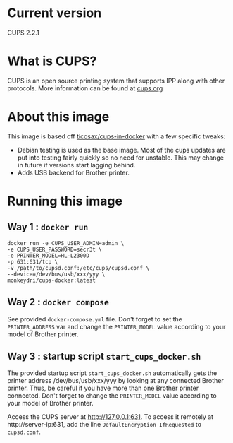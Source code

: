# Current version

CUPS 2.2.1

# What is CUPS?

CUPS is an open source printing system that supports IPP along with other protocols. More information can be found at [cups.org](http://cups.org/)

# About this image

This image is based off [ticosax/cups-in-docker](https://github.com/ticosax/cups-in-docker) with a few specific tweaks:

* Debian testing is used as the base image. Most of the cups updates are put into testing fairly quickly so no need for unstable. This may change in future if versions start lagging behind.
* Adds USB backend for Brother printer.

# Running this image

## Way 1 : `docker run`

```
docker run -e CUPS_USER_ADMIN=admin \
-e CUPS_USER_PASSWORD=secr3t \
-e PRINTER_MODEL=HL-L2300D
-p 631:631/tcp \
-v /path/to/cupsd.conf:/etc/cups/cupsd.conf \
--device=/dev/bus/usb/xxx/yyy \
monkeydri/cups-docker:latest
```

## Way 2 : `docker compose`

See provided `docker-compose.yml` file.
Don't forget to set the `PRINTER_ADDRESS` var and change the `PRINTER_MODEL` value according to your model of Brother printer.

## Way 3 : startup script `start_cups_docker.sh`

The provided startup script `start_cups_docker.sh` automatically gets the printer address /dev/bus/usb/xxx/yyy by looking at any connected Brother printer. Thus, be careful if you have more than one Brother printer connected.
Don't forget to change the `PRINTER_MODEL` value according to your model of Brother printer.

Access the CUPS server at http://127.0.0.1:631.
To access it remotely at http://server-ip:631, add the line `DefaultEncryption IfRequested` to `cupsd.conf`.